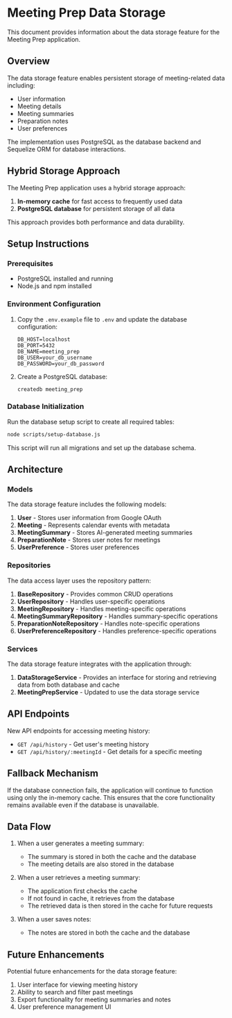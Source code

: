 # Meeting Prep Data Storage

This document provides information about the data storage feature for the Meeting Prep application.

## Overview

The data storage feature enables persistent storage of meeting-related data including:
- User information
- Meeting details
- Meeting summaries
- Preparation notes
- User preferences

The implementation uses PostgreSQL as the database backend and Sequelize ORM for database interactions.

## Hybrid Storage Approach

The Meeting Prep application uses a hybrid storage approach:
1. **In-memory cache** for fast access to frequently used data
2. **PostgreSQL database** for persistent storage of all data

This approach provides both performance and data durability.

## Setup Instructions

### Prerequisites

- PostgreSQL installed and running
- Node.js and npm installed

### Environment Configuration

1. Copy the `.env.example` file to `.env` and update the database configuration:
   ```
   DB_HOST=localhost
   DB_PORT=5432
   DB_NAME=meeting_prep
   DB_USER=your_db_username
   DB_PASSWORD=your_db_password
   ```

2. Create a PostgreSQL database:
   ```
   createdb meeting_prep
   ```

### Database Initialization

Run the database setup script to create all required tables:

```bash
node scripts/setup-database.js
```

This script will run all migrations and set up the database schema.

## Architecture

### Models

The data storage feature includes the following models:

1. **User** - Stores user information from Google OAuth
2. **Meeting** - Represents calendar events with metadata
3. **MeetingSummary** - Stores AI-generated meeting summaries
4. **PreparationNote** - Stores user notes for meetings
5. **UserPreference** - Stores user preferences

### Repositories

The data access layer uses the repository pattern:

1. **BaseRepository** - Provides common CRUD operations
2. **UserRepository** - Handles user-specific operations
3. **MeetingRepository** - Handles meeting-specific operations
4. **MeetingSummaryRepository** - Handles summary-specific operations
5. **PreparationNoteRepository** - Handles note-specific operations
6. **UserPreferenceRepository** - Handles preference-specific operations

### Services

The data storage feature integrates with the application through:

1. **DataStorageService** - Provides an interface for storing and retrieving data from both database and cache
2. **MeetingPrepService** - Updated to use the data storage service

## API Endpoints

New API endpoints for accessing meeting history:

- `GET /api/history` - Get user's meeting history
- `GET /api/history/:meetingId` - Get details for a specific meeting

## Fallback Mechanism

If the database connection fails, the application will continue to function using only the in-memory cache. This ensures that the core functionality remains available even if the database is unavailable.

## Data Flow

1. When a user generates a meeting summary:
   - The summary is stored in both the cache and the database
   - The meeting details are also stored in the database

2. When a user retrieves a meeting summary:
   - The application first checks the cache
   - If not found in cache, it retrieves from the database
   - The retrieved data is then stored in the cache for future requests

3. When a user saves notes:
   - The notes are stored in both the cache and the database

## Future Enhancements

Potential future enhancements for the data storage feature:

1. User interface for viewing meeting history
2. Ability to search and filter past meetings
3. Export functionality for meeting summaries and notes
4. User preference management UI
